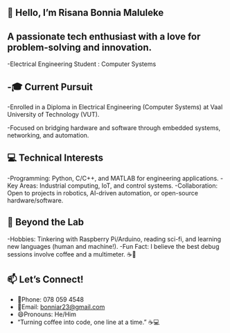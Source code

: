 👋 Hello, I’m Risana Bonnia Maluleke
-
A passionate tech enthusiast with a love for problem-solving and innovation.
-
-Electrical Engineering Student : Computer Systems 

-🎓 Current Pursuit
-
-Enrolled in a Diploma in Electrical Engineering (Computer Systems) at Vaal University of Technology (VUT).

-Focused on bridging hardware and software through embedded systems, networking, and automation.

💻 Technical Interests
-
-Programming: Python, C/C++, and MATLAB for engineering applications.
-Key Areas: Industrial computing, IoT, and control systems.
-Collaboration: Open to projects in robotics, AI-driven automation, or open-source hardware/software.

🌱 Beyond the Lab
-
-Hobbies: Tinkering with Raspberry Pi/Arduino, reading sci-fi, and learning new languages (human and machine!).
-Fun Fact: I believe the best debug sessions involve coffee and a multimeter. ☕🔌

📫 Let’s Connect!
-
- 📱Phone: 078 059 4548
- 📧Email: bonniar23@gmail.com
- 😄Pronouns: He/Him
- “Turning coffee into code, one line at a time.” ☕💻

<!---
bonniar/bonniar is a ✨ special ✨ repository because its `README.md` (this file) appears on your GitHub profile.
You can click the Preview link to take a look at your changes.
--->
